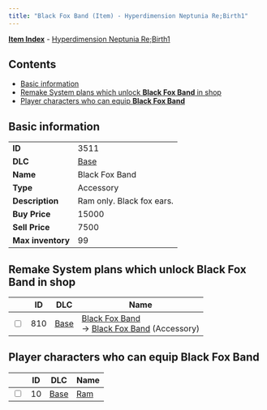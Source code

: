 ```yaml
---
title: "Black Fox Band (Item) - Hyperdimension Neptunia Re;Birth1"
---
```


[**Item Index**](/neptunia/rb1/item/index.html) - [Hyperdimension Neptunia Re;Birth1](/neptunia/rb1)

## Contents

- [Basic information](#basic-information)
- [Remake System plans which unlock **Black Fox Band** in shop](#remake-system-plans-which-unlock-black-fox-band-in-shop)
- [Player characters who can equip **Black Fox Band**](#player-characters-who-can-equip-black-fox-band)

## Basic information

|   |   |
| -- | -- |
| **ID** | 3511 |
| **DLC** | [Base](/neptunia/rb1/dlc/1-base.html) |
| **Name** | Black Fox Band |
| **Type** | Accessory |
| **Description** | Ram only. Black fox ears. |
| **Buy Price** | 15000 |
| **Sell Price** | 7500 |
| **Max inventory** | 99 |

## Remake System plans which unlock **Black Fox Band** in shop

|    | ID | DLC | Name |
| -- | -- | --- | ---- |
| <input type="checkbox" id="rb1-remake-1-810" class="trackbox" /> | 810 | [Base](/neptunia/rb1/dlc/1-base.html) | [Black Fox Band](/neptunia/rb1/remake/1-810-black-fox-band.html)<br />→ [Black Fox Band](/neptunia/rb1/item/1-3511-black-fox-band.html) (Accessory) |

## Player characters who can equip **Black Fox Band**

|    | ID | DLC | Name |
| -- | -- | --- | ---- |
| <input type="checkbox" id="rb1-player-1-10" class="trackbox" /> | 10 | [Base](/neptunia/rb1/dlc/1-base.html) | [Ram](/neptunia/rb1/player/1-10-ram.html) |
